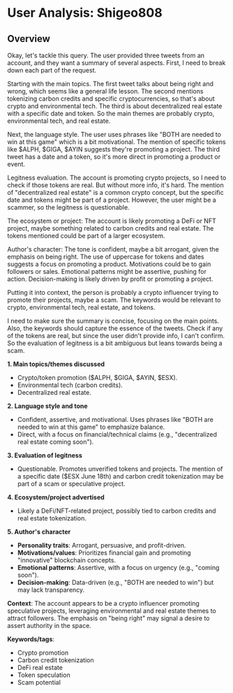 # User Analysis: Shigeo808

## Overview

<think>
Okay, let's tackle this query. The user provided three tweets from an account, and they want a summary of several aspects. First, I need to break down each part of the request.

Starting with the main topics. The first tweet talks about being right and wrong, which seems like a general life lesson. The second mentions tokenizing carbon credits and specific cryptocurrencies, so that's about crypto and environmental tech. The third is about decentralized real estate with a specific date and token. So the main themes are probably crypto, environmental tech, and real estate.

Next, the language style. The user uses phrases like "BOTH are needed to win at this game" which is a bit motivational. The mention of specific tokens like $ALPH, $GIGA, $AYIN suggests they're promoting a project. The third tweet has a date and a token, so it's more direct in promoting a product or event.

Legitness evaluation. The account is promoting crypto projects, so I need to check if those tokens are real. But without more info, it's hard. The mention of "decentralized real estate" is a common crypto concept, but the specific date and tokens might be part of a project. However, the user might be a scammer, so the legitness is questionable.

The ecosystem or project: The account is likely promoting a DeFi or NFT project, maybe something related to carbon credits and real estate. The tokens mentioned could be part of a larger ecosystem.

Author's character: The tone is confident, maybe a bit arrogant, given the emphasis on being right. The use of uppercase for tokens and dates suggests a focus on promoting a product. Motivations could be to gain followers or sales. Emotional patterns might be assertive, pushing for action. Decision-making is likely driven by profit or promoting a project.

Putting it into context, the person is probably a crypto influencer trying to promote their projects, maybe a scam. The keywords would be relevant to crypto, environmental tech, real estate, and tokens.

I need to make sure the summary is concise, focusing on the main points. Also, the keywords should capture the essence of the tweets. Check if any of the tokens are real, but since the user didn't provide info, I can't confirm. So the evaluation of legitness is a bit ambiguous but leans towards being a scam.
</think>

**1. Main topics/themes discussed**  
- Crypto/token promotion ($ALPH, $GIGA, $AYIN, $ESX).  
- Environmental tech (carbon credits).  
- Decentralized real estate.  

**2. Language style and tone**  
- Confident, assertive, and motivational. Uses phrases like "BOTH are needed to win at this game" to emphasize balance.  
- Direct, with a focus on financial/technical claims (e.g., "decentralized real estate coming soon").  

**3. Evaluation of legitness**  
- Questionable. Promotes unverified tokens and projects. The mention of a specific date ($ESX June 18th) and carbon credit tokenization may be part of a scam or speculative project.  

**4. Ecosystem/project advertised**  
- Likely a DeFi/NFT-related project, possibly tied to carbon credits and real estate tokenization.  

**5. Author's character**  
- **Personality traits**: Arrogant, persuasive, and profit-driven.  
- **Motivations/values**: Prioritizes financial gain and promoting "innovative" blockchain concepts.  
- **Emotional patterns**: Assertive, with a focus on urgency (e.g., "coming soon").  
- **Decision-making**: Data-driven (e.g., "BOTH are needed to win") but may lack transparency.  

**Context**: The account appears to be a crypto influencer promoting speculative projects, leveraging environmental and real estate themes to attract followers. The emphasis on "being right" may signal a desire to assert authority in the space.  

**Keywords/tags**:  
- Crypto promotion  
- Carbon credit tokenization  
- DeFi real estate  
- Token speculation  
- Scam potential